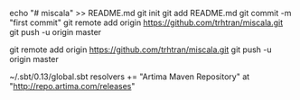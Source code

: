 echo "# miscala" >> README.md
git init
git add README.md
git commit -m "first commit"
git remote add origin https://github.com/trhtran/miscala.git
git push -u origin master

git remote add origin https://github.com/trhtran/miscala.git
git push -u origin master



~/.sbt/0.13/global.sbt
resolvers += "Artima Maven Repository" at "http://repo.artima.com/releases"
